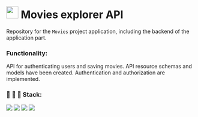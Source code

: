 # [<img src="https://www.freepngimg.com/thumb/video_camera/86741-projector-movie-brand-accessory-camera-video.png" height="32px"/>](https://github.com/vvkon13) Movies explorer API
Repository for the `Movies` project application, including the backend of the application part.

### Functionality:
API for authenticating users and saving movies. API resource schemas and models have been created. Authentication and authorization are implemented.


### :wrench: :hammer: :floppy_disk: Stack:   

<img src="https://img.shields.io/badge/JavaScript-2F4F4F?style=for-the-badge&logo=javascript"/> <img src="https://img.shields.io/badge/Node.js-2F4F4F?style=for-the-badge&logo=nodedotjs"/> <img src="https://img.shields.io/badge/MongoDB-2F4F4F?style=for-the-badge&logo=mongodb"/> <img src="https://img.shields.io/badge/Git-2F4F4F?style=for-the-badge&logo=git"/> 

